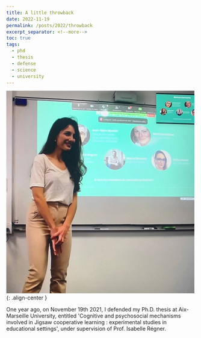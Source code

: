 ```yaml
---
title: A little throwback
date: 2022-11-19
permalink: /posts/2022/throwback
excerpt_separator: <!--more-->
toc: true
tags:
  - phd
  - thesis
  - defense
  - science
  - university
---
```


![](/images/posts/post2/defense.jpg){: .align-center }

One year ago, on November 19th 2021, I defended my Ph.D. thesis at Aix-Marseille University, 
entitled 'Cognitive and psychosocial mechanisms involved in Jigsaw cooperative learning : experimental studies in educational settings',
under supervision of Prof. Isabelle Régner. 

<!--more-->


